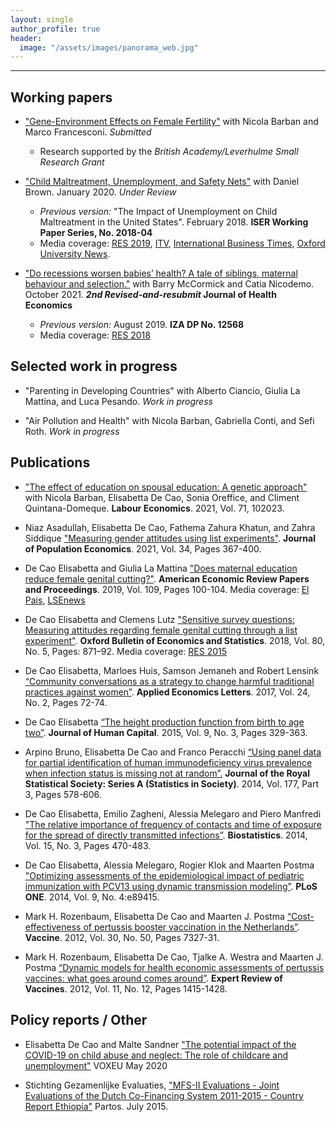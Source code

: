 ```yaml
---
layout: single
author_profile: true
header: 
  image: "/assets/images/panorama_web.jpg"
---
```


---
## Working papers
* ["Gene-Environment Effects on Female Fertility"](https://cepr.org/active/publications/discussion_papers/dp.php?dpno=16603) with Nicola Barban and Marco Francesconi. _Submitted_ 
  - Research supported by the _British Academy/Leverhulme Small Research Grant_

* ["Child Maltreatment, Unemployment, and Safety Nets"](https://papers.ssrn.com/sol3/papers.cfm?abstract_id=3543987) with Daniel Brown. January 2020. _Under Review_
  - _Previous version:_ "The Impact of Unemployment on Child Maltreatment in the United States". February 2018. **ISER Working Paper Series, No. 2018-04**
  - Media coverage: [RES 2019](https://www.res.org.uk/resources-page/when-unemployment-leads-to-maltreatment-of-children-new-evidence-from-the-united-states.html), [ITV](http://www.itv.com/news/meridian/update/2017-11-03/oxford-university-finds-unemployment-a-factor-of-child-neglect/), [International Business Times](http://www.ibtimes.co.uk/there-direct-link-between-rises-child-abuse-mass-unemployment-1645687), [Oxford University News](http://www.ox.ac.uk/news/2017-11-02-child-neglect-linked-parental-unemployment).

* ["Do recessions worsen babies’ health? A tale of siblings, maternal behaviour and selection."](https://www.dropbox.com/s/6fxlcmmy77f8al2/DeCaoMcCormickNicodemoOCT2021.pdf?dl=0) with Barry McCormick and Catia Nicodemo. October 2021. **_2nd Revised-and-resubmit_ Journal of Health Economics**
  - _Previous version:_ August 2019. **IZA DP No. 12568**  
  - Media coverage: [RES 2018](http://www.res.org.uk/details/mediabrief/10921615/RECESSIONS-HARM-HEALTH-OF-NEWBORNS-Evidence-from-England.html)

## Selected work in progress
* "Parenting in Developing Countries" with Alberto Ciancio, Giulia La Mattina, and Luca Pesando. _Work in progress_

* "Air Pollution and Health" with Nicola Barban, Gabriella Conti, and Sefi Roth. _Work in progress_


## Publications

* ["The effect of education on spousal education: A genetic approach"](https://drive.google.com/file/d/14XC3Sp_nryHAUwk2OYyegrs9kdkTQWVN/edit) with Nicola Barban, Elisabetta De Cao, Sonia Oreffice, and Climent Quintana-Domeque. **Labour Economics**. 2021, Vol. 71, 102023.  

* Niaz Asadullah, Elisabetta De Cao, Fathema Zahura Khatun, and Zahra Siddique ["Measuring gender attitudes using list experiments"](https://link.springer.com/article/10.1007/s00148-020-00805-2?wt_mc=Internal.Event.1.SEM.ArticleAuthorOnlineFirst&utm_source=ArticleAuthorOnlineFirst&utm_medium=email&utm_content=AA_en_06082018&ArticleAuthorOnlineFirst_20201007). **Journal of Population Economics**. 2021, Vol. 34, Pages 367-400. 

* De Cao Elisabetta and Giulia La Mattina ["Does maternal education reduce female genital cutting?"](https://www.aeaweb.org/articles?id=10.1257/pandp.20191098). **American Economic Review Papers and Proceedings**. 2019, Vol. 109, Pages 100-104. Media coverage: [El Pais](https://elpais.com/elpais/2019/02/04/planeta_futuro/1549293888_415817.html), [LSEnews](http://www.lse.ac.uk/News/Latest-news-from-LSE/2019/05-May-19/Education-may-not-be-the-solution-to-reducing-female-genital-cutting)

* De Cao Elisabetta and Clemens Lutz ["Sensitive survey questions: Measuring attitudes regarding female genital cutting through a list experiment"](https://onlinelibrary.wiley.com/doi/abs/10.1111/obes.12228). **Oxford Bulletin of Economics and Statistics**. 2018, Vol. 80, No. 5, Pages: 871–92. Media coverage: [RES 2015](http://www.res.org.uk/details/mediabrief/7673411/ETHOPIAN-WOMENS-TRUE-ATTITUDES-TOWARDS-FEMALE-GENITAL-MUTILATION-New-survey-evid.html)

* De Cao Elisabetta, Marloes Huis, Samson Jemaneh and Robert Lensink [“Community conversations as a strategy to change harmful traditional practices against women”](http://www.tandfonline.com/doi/full/10.1080/13504851.2016.1161713). **Applied Economics Letters**. 2017, Vol. 24, No. 2, Pages 72-74. 

* De Cao Elisabetta [“The height production function from birth to age two”](http://www.journals.uchicago.edu/doi/abs/10.1086/682356). **Journal of Human Capital**. 2015, Vol. 9, No. 3, Pages 329-363.

* Arpino Bruno, Elisabetta De Cao and Franco Peracchi [“Using panel data for partial identification of human immunodeficiency virus prevalence when infection status is missing not at random”.](http://onlinelibrary.wiley.com/doi/10.1111/rssa.12027/abstract) **Journal of the Royal Statistical Society: Series A (Statistics in Society)**. 2014, Vol. 177, Part 3, Pages 578-606.

* De Cao Elisabetta, Emilio Zagheni, Alessia Melegaro and Piero Manfredi ["The relative importance of frequency of contacts and time of exposure for the spread of directly transmitted infections”](https://academic.oup.com/biostatistics/article-lookup/doi/10.1093/biostatistics/kxu008). **Biostatistics**. 2014, Vol. 15, No. 3, Pages 470-483.

* De Cao Elisabetta, Alessia Melegaro, Rogier Klok and Maarten Postma ["Optimizing assessments of the epidemiological impact of pediatric immunization with PCV13 using dynamic transmission modeling”](http://journals.plos.org/plosone/article?id=10.1371/journal.pone.0089415). **PLoS ONE**. 2014, Vol. 9, No. 4:e89415.

* Mark H. Rozenbaum, Elisabetta De Cao and Maarten J. Postma [“Cost-effectiveness of pertussis booster vaccination in the Netherlands”](https://linkinghub.elsevier.com/retrieve/pii/S0264-410X(12)00879-1). **Vaccine**. 2012, Vol. 30, No. 50, Pages 7327-31.

* Mark H. Rozenbaum, Elisabetta De Cao, Tjalke A. Westra and Maarten J. Postma [“Dynamic models for health economic assessments of pertussis vaccines: what goes around comes around”](http://www.tandfonline.com/doi/full/10.1586/erv.12.130). **Expert Review of Vaccines**. 2012, Vol. 11, No. 12, Pages 1415-1428. 

## Policy reports / Other

* Elisabetta De Cao and Malte Sandner ["The potential impact of the COVID-19 on child abuse and neglect: The role of childcare and unemployment"](https://voxeu.org/article/potential-impact-covid-19-child-abuse-and-neglect) VOXEU May 2020

* Stichting Gezamenlijke Evaluaties, ["MFS-II Evaluations - Joint Evaluations of the Dutch Co-Financing System 2011-2015 - Country Report Ethiopia"](https://partos.nl/fileadmin/files/Documents/04._Ethiopia_endline_report.pdf) Partos. July 2015.

